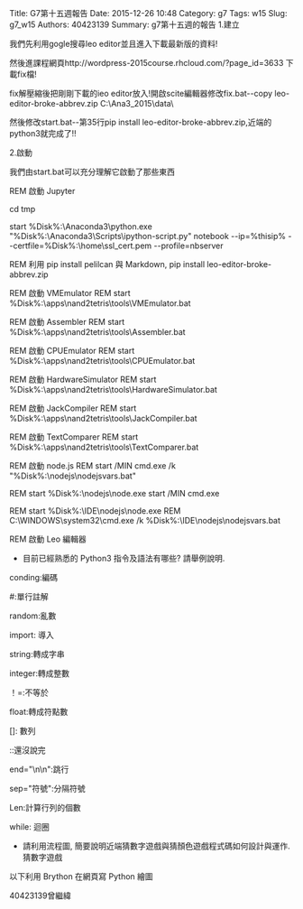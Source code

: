 Title: G7第十五週報告
Date: 2015-12-26 10:48
Category: g7
Tags: w15
Slug: g7_w15
Authors: 40423139
Summary: g7第十五週的報告
1.建立

我們先利用gogle搜尋leo editor並且進入下載最新版的資料!

然後進課程網頁http://wordpress-2015course.rhcloud.com/?page_id=3633 下載fix檔!


fix解壓縮後把剛剛下載的ieo editor放入!開啟scite編輯器修改fix.bat--copy leo-editor-broke-abbrev.zip C:\Ana3_2015\data\

然後修改start.bat--第35行pip install leo-editor-broke-abbrev.zip,近端的python3就完成了!!

2.啟動

我們由start.bat可以充分理解它啟動了那些東西

REM 啟動 Jupyter

cd tmp

start %Disk%:\Anaconda3\python.exe "%Disk%:\Anaconda3\Scripts\ipython-script.py" notebook --ip=%thisip% --certfile=%Disk%:\home\ssl_cert.pem --profile=nbserver

REM 利用 pip install pelilcan 與 Markdown,
pip install leo-editor-broke-abbrev.zip

REM 啟動 VMEmulator
REM start %Disk%:\apps\nand2tetris\tools\VMEmulator.bat

REM 啟動 Assembler
REM start %Disk%:\apps\nand2tetris\tools\Assembler.bat

REM 啟動 CPUEmulator
REM start %Disk%:\apps\nand2tetris\tools\CPUEmulator.bat

REM 啟動 HardwareSimulator
REM start %Disk%:\apps\nand2tetris\tools\HardwareSimulator.bat

REM 啟動 JackCompiler
REM start %Disk%:\apps\nand2tetris\tools\JackCompiler.bat

REM 啟動 TextComparer
REM start %Disk%:\apps\nand2tetris\tools\TextComparer.bat

REM 啟動 node.js
REM start /MIN cmd.exe /k "%Disk%:\nodejs\nodejsvars.bat"

REM start %Disk%:\nodejs\node.exe
start /MIN cmd.exe

REM start %Disk%:\IDE\nodejs\node.exe
REM C:\WINDOWS\system32\cmd.exe /k %Disk%:\IDE\nodejs\nodejsvars.bat

REM 啟動 Leo 編輯器

* 目前已經熟悉的 Python3 指令及語法有哪些? 請舉例說明.

conding:編碼

 #:單行註解

random:亂數

import: 導入

string:轉成字串

integer:轉成整數

！=:不等於

float:轉成符點數

[]: 數列

::還沒說完

end="\n\n":跳行

sep="符號":分隔符號

Len:計算行列的個數

while: 迴圈

* 請利用流程圖, 簡要說明近端猜數字遊戲與猜顏色遊戲程式碼如何設計與運作.
猜數字遊戲

以下利用 Brython 在網頁寫 Python 繪圖

<!-- 導入 brython.js -->

<script type="text/javascript" src="js/Brython3.2.3-20151122-082712/brython.js"></script>

<!-- 啟動 brython() -->

<script>
window.onload=function(){
brython(1);
}
</script>

<!-- 以下利用 Brython 程式執行繪圖 -->

<canvas id="plotarea" width="400" height="400"></canvas>

<script type="text/python3">
# 導入 doc
from browser import document as doc
from browser import console
import math

# 準備繪圖畫布
canvas = doc["plotarea"]
ctx = canvas.getContext("2d")

# 開始畫直線
ctx.beginPath()
ctx.lineWidth = 5
ctx.moveTo(175, 65)
ctx.lineTo(120, 120)
ctx.strokeStyle = "#008B00"
ctx.stroke()

ctx.beginPath()
ctx.lineWidth = 5
ctx.moveTo(225, 65)
ctx.lineTo(280, 120)
ctx.strokeStyle = "#008B00"
ctx.stroke()

ctx.beginPath()
ctx.lineWidth = 5
ctx.moveTo(280, 120)
ctx.lineTo(240,120)
ctx.strokeStyle ="#008B00"
ctx.stroke()

ctx.beginPath()
ctx.lineWidth = 5
ctx.moveTo(120,120)
ctx.lineTo(160,120)
ctx.strokeStyle = "#008B00"
ctx.stroke()

ctx.beginPath()
ctx.lineWidth = 5
ctx.moveTo(160,120)
ctx.lineTo(80,200 )
ctx.strokeStyle = "#008B00"
ctx.stroke()

ctx.beginPath()
ctx.lineWidth = 5
ctx.moveTo(80,200)
ctx.lineTo(120, 200)
ctx.strokeStyle = "#008B00"
ctx.stroke()

ctx.beginPath()
ctx.lineWidth = 5
ctx.moveTo(120, 200)
ctx.lineTo(40,280)
ctx.strokeStyle = "#008B00"
ctx.stroke()

ctx.beginPath()
ctx.lineWidth = 5
ctx.moveTo(40,280)
ctx.lineTo(360,280)
ctx.strokeStyle = "#008B00"
ctx.stroke()

ctx.beginPath()
ctx.lineWidth = 5
ctx.moveTo(240,120)
ctx.lineTo(320,200)
ctx.strokeStyle = "#008B00"
ctx.stroke()

ctx.beginPath()
ctx.lineWidth = 5
ctx.moveTo(320,200)
ctx.lineTo(280,200)
ctx.strokeStyle = "#008B00"
ctx.stroke()

ctx.beginPath()
ctx.lineWidth = 5
ctx.moveTo(280,200)
ctx.lineTo(360,280)
ctx.strokeStyle = "#008B00"
ctx.stroke()

ctx.beginPath()
ctx.lineWidth = 5
ctx.moveTo(160,280)
ctx.lineTo(160,360 )
ctx.strokeStyle = "#8B4726"
ctx.stroke()

ctx.beginPath()
ctx.lineWidth = 5
ctx.moveTo(240,280)
ctx.lineTo(240, 360)
ctx.strokeStyle = "#8B4726"
ctx.stroke()

ctx.beginPath()
ctx.lineWidth = 5
ctx.moveTo(160, 360)
ctx.lineTo(240,360 )
ctx.strokeStyle = "#8B4726"
ctx.stroke()

ctx.beginPath()
ctx.lineWidth = 5
ctx.moveTo(200,0)
ctx.lineTo(170,80)
ctx.strokeStyle = "#EE9A00"
ctx.stroke()

ctx.beginPath()
ctx.lineWidth = 5
ctx.moveTo(170, 80)
ctx.lineTo(240,24 )
ctx.strokeStyle = "#EE9A00"
ctx.stroke()

ctx.beginPath()
ctx.lineWidth = 5
ctx.moveTo(240,24)
ctx.lineTo(160,24 )
ctx.strokeStyle = "#EE9A00"
ctx.stroke()

ctx.beginPath()
ctx.lineWidth = 5
ctx.moveTo(160,24)
ctx.lineTo(230,80 )
ctx.strokeStyle = "#EE9A00"
ctx.stroke()

ctx.beginPath()
ctx.lineWidth = 5
ctx.moveTo(230,80)
ctx.lineTo(200,0 )
ctx.strokeStyle = "#EE9A00"
ctx.stroke()

ctx.beginPath()
ctx.lineWidth = 5
ctx.moveTo(102,308)
ctx.lineTo(102,360 )
ctx.strokeStyle = "#7D26CD"
ctx.stroke()

ctx.beginPath()
ctx.lineWidth = 5
ctx.moveTo(102,360)
ctx.lineTo(154,360 )
ctx.strokeStyle = "#7D26CD"
ctx.stroke()

ctx.beginPath()
ctx.lineWidth = 5
ctx.moveTo(154,360)
ctx.lineTo(154,308 )
ctx.strokeStyle = "#7D26CD"
ctx.stroke()

ctx.beginPath()
ctx.lineWidth = 5
ctx.moveTo(154,308)
ctx.lineTo(102,308 )
ctx.strokeStyle = "#7D26CD"
ctx.stroke()

ctx.beginPath()
ctx.lineWidth = 5
ctx.moveTo(128,308)
ctx.lineTo(128,360 )
ctx.strokeStyle = "#7D26CD"
ctx.stroke()

ctx.beginPath()
ctx.lineWidth = 5
ctx.moveTo(102,335)
ctx.lineTo(154,335 )
ctx.strokeStyle = "#7D26CD"
ctx.stroke()

x = 100
y = 100

</script>


<!-- 導入 brython.js -->

<script type="text/javascript" src="js/Brython3.2.3-20151122-082712/40423112.js"></script>

<!-- 啟動 brython() -->

<script>
window.onload=function(){
brython(1);
}
</script>

<!-- 以下利用 Brython 程式執行繪圖 -->

<canvas id="plotarea2" width="500" height="500"></canvas>

<script type="text/python3">
# 導入 doc
from browser import document as doc
from browser import console
import math

# 準備繪圖畫布
canvas = doc["plotarea2"]
ctx = canvas.getContext("2d")

# 開始畫直線
ctx.beginPath()
ctx.lineWidth = 5
ctx.moveTo(250, 200)
ctx.lineTo(150, 300)
ctx.lineTo(200, 300)
ctx.lineTo(100, 400)
ctx.lineTo(200, 400)
ctx.lineTo(200, 500)
ctx.lineTo(300, 500)
ctx.lineTo(300, 400)
ctx.lineTo(400, 400)
ctx.lineTo(300, 300)
ctx.lineTo(350, 300)
ctx.lineTo(250, 200)
ctx.strokeStyle = "#FFFF00"
ctx.stroke()
</script>
40423139曾繼緯



